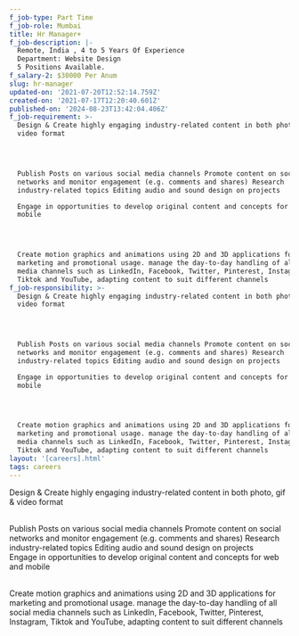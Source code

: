 ```yaml
---
f_job-type: Part Time
f_job-role: Mumbai
title: Hr Manager+
f_job-description: |-
  Remote, India , 4 to 5 Years Of Experience
  Department: Website Design
  5 Positions Available.
f_salary-2: $30000 Per Anum
slug: hr-manager
updated-on: '2021-07-20T12:52:14.759Z'
created-on: '2021-07-17T12:20:40.601Z'
published-on: '2024-08-23T13:42:04.406Z'
f_job-requirement: >-
  Design & Create highly engaging industry-related content in both photo, gif &
  video format  

  ‍


  Publish Posts on various social media channels Promote content on social
  networks and monitor engagement (e.g. comments and shares) Research
  industry-related topics Editing audio and sound design on projects  

  Engage in opportunities to develop original content and concepts for web and
  mobile  

  ‍


  Create motion graphics and animations using 2D and 3D applications for
  marketing and promotional usage. manage the day-to-day handling of all social
  media channels such as LinkedIn, Facebook, Twitter, Pinterest, Instagram,
  Tiktok and YouTube, adapting content to suit different channels
f_job-responsibility: >-
  Design & Create highly engaging industry-related content in both photo, gif &
  video format  

  ‍


  Publish Posts on various social media channels Promote content on social
  networks and monitor engagement (e.g. comments and shares) Research
  industry-related topics Editing audio and sound design on projects  

  Engage in opportunities to develop original content and concepts for web and
  mobile  

  ‍


  Create motion graphics and animations using 2D and 3D applications for
  marketing and promotional usage. manage the day-to-day handling of all social
  media channels such as LinkedIn, Facebook, Twitter, Pinterest, Instagram,
  Tiktok and YouTube, adapting content to suit different channels
layout: '[careers].html'
tags: careers
---
```


Design & Create highly engaging industry-related content in both photo, gif & video format  
‍

Publish Posts on various social media channels Promote content on social networks and monitor engagement (e.g. comments and shares) Research industry-related topics Editing audio and sound design on projects  
Engage in opportunities to develop original content and concepts for web and mobile  
‍

Create motion graphics and animations using 2D and 3D applications for marketing and promotional usage. manage the day-to-day handling of all social media channels such as LinkedIn, Facebook, Twitter, Pinterest, Instagram, Tiktok and YouTube, adapting content to suit different channels

